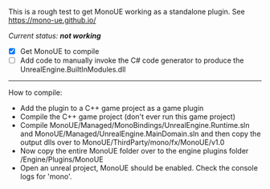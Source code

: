 This is a rough test to get MonoUE working as a standalone plugin. See https://mono-ue.github.io/

_Current status: **not working**_

- [X] Get MonoUE to compile
- [ ] Add code to manually invoke the C# code generator to produce the UnrealEngine.BuiltInModules.dll

---

How to compile:
- Add the plugin to a C++ game project as a game plugin
- Compile the C++ game project (don't ever run this game project)
- Compile MonoUE/Managed/MonoBindings/UnrealEngine.Runtime.sln and MonoUE/Managed/UnrealEngine.MainDomain.sln and then copy the output dlls over to MonoUE/ThirdParty/mono/fx/MonoUE/v1.0
- Now copy the entire MonoUE folder over to the engine plugins folder /Engine/Plugins/MonoUE
- Open an unreal project, MonoUE should be enabled. Check the console logs for 'mono'.
